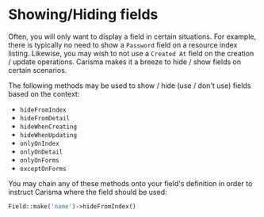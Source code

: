 # Showing/Hiding fields

Often, you will only want to display a field in certain situations. For example, there is typically no need to show a `Password` field on a resource index listing. Likewise, you may wish to not use a `Created At` field on the creation / update operations. Carisma makes it a breeze to hide / show fields on certain scenarios.

The following methods may be used to show / hide (use / don't use) fields based on the context:

- `hideFromIndex`
- `hideFromDetail`
- `hideWhenCreating`
- `hideWhenUpdating`
- `onlyOnIndex`
- `onlyOnDetail`
- `onlyOnForms`
- `exceptOnForms`

You may chain any of these methods onto your field's definition in order to instruct Carisma where the field should be used:

```php
Field::make('name')->hideFromIndex()
```
